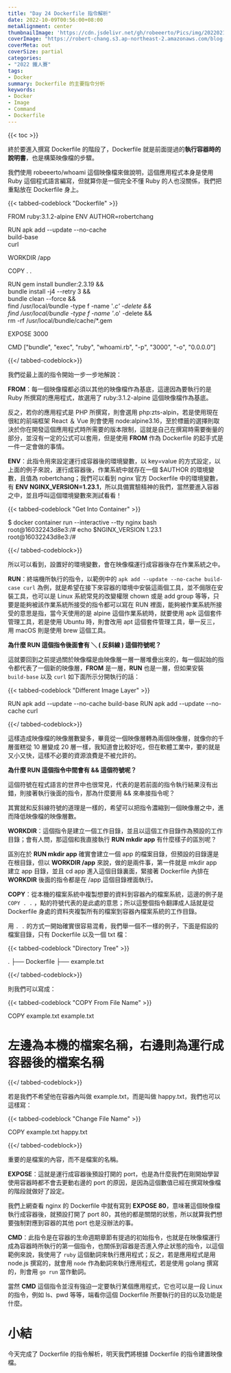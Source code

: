 ```yaml
---
title: "Day 24 Dockerfile 指令解析"
date: 2022-10-09T00:56:00+08:00
metaAlignment: center
thumbnailImage: 'https://cdn.jsdelivr.net/gh/robeeerto/Pics/img/202202161656501.png'
coverImage: "https://robert-chang.s3.ap-northeast-2.amazonaws.com/blog-images/5dxen.jpg"
coverMeta: out
coverSize: partial
categories:
- "2022 鐵人賽"
tags:
- Docker
summary: Dockerfile 的主要指令分析
keywords:
- Docker
- Image
- Command
- Dockerfile
---
```


{{< toc >}}

終於要進入撰寫 Dockerfile 的階段了，Dockerfile 就是前面提過的**執行容器時的說明書**，也是構築映像檔的步驟。

我們使用 robeeerto/whoami 這個映像檔來做說明，這個應用程式本身是使用 Ruby 這個程式語言編寫，但就算你是一個完全不懂 Ruby 的人也沒關係，我們把重點放在 Dockerfile 身上。

{{< tabbed-codeblock "Dockerfile" >}}
<!-- tab dockerfile -->
FROM ruby:3.1.2-alpine
ENV AUTHOR=robertchang

RUN apk add --update --no-cache \
    build-base \
    curl

WORKDIR /app

COPY . .

RUN gem install bundler:2.3.19 && \
    bundle install -j4 --retry 3 && \
    bundle clean --force && \
    find /usr/local/bundle -type f -name '*.c' -delete && \
    find /usr/local/bundle -type f -name '*.o' -delete && \
    rm -rf /usr/local/bundle/cache/*.gem

EXPOSE 3000

CMD ["bundle", "exec", "ruby", "whoami.rb", "-p", "3000", "-o", "0.0.0.0"]
<!-- endtab -->
{{</ tabbed-codeblock>}}

我們從最上面的指令開始一步一步地解說：

**FROM**：每一個映像檔都必須以其他的映像檔作為基底，這邊因為要執行的是 Ruby 所撰寫的應用程式，故選用了 ruby:3.1.2-alpine 這個映像檔作為基底。

反之，若你的應用程式是 PHP 所撰寫，則會選用 php:zts-alpin，若是使用現在很紅的前端框架 React ＆ Vue 則會使用 node:alpine3.16，至於標籤的選擇則取決於你在開發這個應用程式時所需要的版本限制，這就是自己在撰寫時需要衡量的部分，並沒有一定的公式可以套用，但是使用 **FROM** 作為 Dockerfile 的起手式是一件一定會做的事情。

**ENV**：此指令用來設定運行成容器後的環境變數，以 key=value 的方式設定，以上面的例子來說，運行成容器後，作業系統中就存在一個 $AUTHOR 的環境變數，且值為 robertchang；我們可以看到 nginx 官方 Dockerfile 中的環境變數，有 **ENV NGINX_VERSION=1.23.1**，所以具備實驗精神的我們，當然要進入容器之中，並且呼叫這個環境變數來測試看看！

{{< tabbed-codeblock "Get Into Container" >}}
<!-- tab bash -->
$ docker container run --interactive --tty nginx bash
root@16032243d8e3:/# echo $NGINX_VERSION
1.23.1
root@16032243d8e3:/#
<!-- endtab -->
{{</ tabbed-codeblock>}}

所以可以看到，設置好的環境變數，會在映像檔運行成容器後存在作業系統之中。

**RUN**：終端機所執行的指令，以範例中的 `apk add --update --no-cache build-case curl` 為例，就是希望在接下來容器的環境中安裝這兩個工具，並不侷限在安裝工具，也可以是 Linux 系統常見的改變權限 chown 或是 add group 等等，只要是能夠被該作業系統所接受的指令都可以寫在 RUN 裡面，能夠被作業系統所接受的意思是指，當今天使用的是 alpine 這個作業系統時，就要使用 apk 這個套件管理工具，若是使用 Ubuntu 時，則會改用 apt 這個套件管理工具，舉一反三，用 macOS 則是使用 brew 這個工具。

**為什麼 RUN 這個指令後面會有 ＼ ( 反斜線 ) 這個符號呢？**

這就要回到之前提過關於映像檔是由映像層一層一層堆疊出來的，每一個起始的指令都代表了一個新的映像層，**FROM** 是一層，**RUN** 也是一層，但如果安裝 `build-base` 以及 `curl` 如下面所示分開執行的話：

{{< tabbed-codeblock "Different Image Layer" >}}
<!-- tab bash -->
RUN apk add --update --no-cache build-base
RUN apk add --update --no-cache curl
<!-- endtab -->
{{</ tabbed-codeblock>}}

這樣造成映像檔的映像層數變多，畢竟從一個映像層轉為兩個映像層，就像你的千層蛋糕從 10 層變成 20 層一樣，我知道會比較好吃，但在軟體工業中，要的就是又小又快，這樣不必要的資源浪費是不被允許的。

**為什麼 RUN 這個指令中間會有 && 這個符號呢？**

這個符號在程式語言的世界中也很常見，代表的是若前面的指令執行結果沒有出錯，則接著執行後面的指令，那為什麼要用 && 來串接指令呢？

其實就和反斜線符號的道理是一樣的，希望可以把指令濃縮到一個映像層之中，進而降低映像檔的映像層數。

**WORKDIR**：這個指令是建立一個工作目錄，並且以這個工作目錄作為預設的工作目錄；會有人問，那這個和我直接執行 **RUN mkdir app** 有什麼樣子的區別呢？

區別在於 **RUN mkdir app** 確實會建立一個 app 的檔案目錄，但預設的目錄還是在根目錄，但以 **WORKDIR /app** 來說，做的是兩件事，第一件就是 mkdir app 建立 app 目錄，並且 cd app 進入這個目錄裏面，緊接著 Dockerfile 內排在 **WORKDIR** 後面的指令都是在 /app 這個目錄裡面執行。

**COPY**：從本機的檔案系統中複製想要的資料到容器內的檔案系統，這邊的例子是 `COPY . .` ，點的符號代表的是此處的意思；所以這整個指令翻譯成人話就是從 Dockerfile 身處的資料夾複製所有的檔案到容器內檔案系統的工作目錄。

用 `. .` 的方式一開始確實很容易混肴，我們舉一個不一樣的例子，下面是假設的檔案目錄，只有 Dockerfile 以及一個 txt 檔：

{{< tabbed-codeblock "Directory Tree" >}}
<!-- tab bash -->
.
├── Dockerfile
├── example.txt
<!-- endtab -->
{{</ tabbed-codeblock>}}

則我們可以寫成：

{{< tabbed-codeblock "COPY From File Name" >}}
<!-- tab bash -->
COPY example.txt example.txt
# 左邊為本機的檔案名稱，右邊則為運行成容器後的檔案名稱
<!-- endtab -->
{{</ tabbed-codeblock>}}

若是我們不希望他在容器內叫做 example.txt，而是叫做 happy.txt，我們也可以這樣寫：

{{< tabbed-codeblock "Change File Name" >}}
<!-- tab bash -->
COPY example.txt happy.txt
<!-- endtab -->
{{</ tabbed-codeblock>}}

重要的是檔案的內容，而不是檔案的名稱。

**EXPOSE**：這就是運行成容器後預設打開的 port，也是為什麼我們在剛開始學習使用容器時都不會去更動右邊的 port 的原因，是因為這個數值已經在撰寫映像檔的階段就做好了設定。

我們上網查看 nginx 的 Dockerfile 中就有寫到 **EXPOSE 80**，意味著這個映像檔執行成容器後，就預設打開了 port 80，其他的都是關閉的狀態，所以就算我們想要強制對應到容器的其他 port 也是沒辦法的事。

**CMD**：此指令是在容器的生命週期章節有提過的初始指令，也就是在映像檔運行成為容器時所執行的第一個指令，也關係到容器是否進入停止狀態的指令，以這個範例來說，我使用了 `ruby` 這個動詞來執行應用程式；反之，若是應用程式是用 node.js 撰寫的，就會用 `node` 作為動詞來執行應用程式，若是使用 golang 撰寫的，則會用 `go run` 當作動詞。

當然 **CMD** 這個指令並沒有強迫一定要執行某個應用程式，它也可以是一段 Linux 的指令，例如 ls、pwd 等等，端看你這個 Dockerfile 所要執行的目的以及功能是什麼。

# 小結

今天完成了 Dockerfile 的指令解析，明天我們將根據 Dockerfile 的指令建置映像檔。
